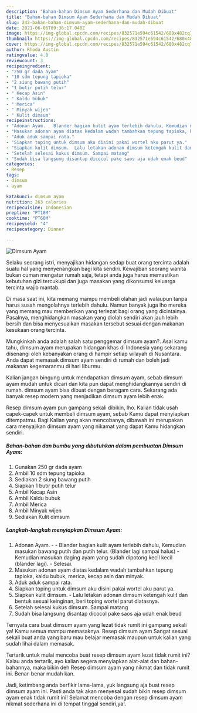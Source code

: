 ```yaml
---
description: "Bahan-bahan Dimsum Ayam Sederhana dan Mudah Dibuat"
title: "Bahan-bahan Dimsum Ayam Sederhana dan Mudah Dibuat"
slug: 242-bahan-bahan-dimsum-ayam-sederhana-dan-mudah-dibuat
date: 2021-06-06T09:36:17.048Z
image: https://img-global.cpcdn.com/recipes/832571e594c61542/680x482cq70/dimsum-ayam-foto-resep-utama.jpg
thumbnail: https://img-global.cpcdn.com/recipes/832571e594c61542/680x482cq70/dimsum-ayam-foto-resep-utama.jpg
cover: https://img-global.cpcdn.com/recipes/832571e594c61542/680x482cq70/dimsum-ayam-foto-resep-utama.jpg
author: Rhoda Austin
ratingvalue: 4.8
reviewcount: 3
recipeingredient:
- "250 gr dada ayam"
- "10 sdm tepung tapioka"
- "2 siung bawang putih"
- "1 butir putih telur"
- " Kecap Asin"
- " Kaldu bubuk"
- " Merica"
- " Minyak wijen"
- " Kulit dimsum"
recipeinstructions:
- "Adonan Ayam.   Blander bagian kulit ayam terlebih dahulu, Kemudian masukan bawang putih dan putih telur. (Blander lagi sampai halus)  Kemudian masukan daging ayam yang sudah dipotong kecil kecil (blander lagi).  Selesai."
- "Masukan adonan ayam diatas kedalam wadah tambahkan tepung tapioka, kaldu bubuk, merica, kecap asin dan minyak."
- "Aduk aduk sampai rata."
- "Siapkan toping untuk dimsum aku disini pakai wortel aku parut ya."
- "Siapkan kulit dimsum.  Lalu letakan adonan dimsum ketengah kulit dan bentuk sesuai keinginan, beri toping wortel parut diatasnya."
- "Setelah selesai kukus dimsum. Sampai matang"
- "Sudah bisa langsung disantap dicocol pake saos aja udah enak beud"
categories:
- Resep
tags:
- dimsum
- ayam

katakunci: dimsum ayam 
nutrition: 263 calories
recipecuisine: Indonesian
preptime: "PT18M"
cooktime: "PT60M"
recipeyield: "4"
recipecategory: Dinner

---
```



![Dimsum Ayam](https://img-global.cpcdn.com/recipes/832571e594c61542/680x482cq70/dimsum-ayam-foto-resep-utama.jpg)

Selaku seorang istri, menyajikan hidangan sedap buat orang tercinta adalah suatu hal yang menyenangkan bagi kita sendiri. Kewajiban seorang  wanita bukan cuman mengatur rumah saja, tetapi anda juga harus memastikan kebutuhan gizi tercukupi dan juga masakan yang dikonsumsi keluarga tercinta wajib mantab.

Di masa  saat ini, kita memang mampu membeli olahan jadi walaupun tanpa harus susah mengolahnya terlebih dahulu. Namun banyak juga lho mereka yang memang mau memberikan yang terlezat bagi orang yang dicintainya. Pasalnya, menghidangkan masakan yang diolah sendiri akan jauh lebih bersih dan bisa menyesuaikan masakan tersebut sesuai dengan makanan kesukaan orang tercinta. 



Mungkinkah anda adalah salah satu penggemar dimsum ayam?. Asal kamu tahu, dimsum ayam merupakan hidangan khas di Indonesia yang sekarang disenangi oleh kebanyakan orang di hampir setiap wilayah di Nusantara. Anda dapat memasak dimsum ayam sendiri di rumah dan boleh jadi makanan kegemaranmu di hari liburmu.

Kalian jangan bingung untuk mendapatkan dimsum ayam, sebab dimsum ayam mudah untuk dicari dan kita pun dapat menghidangkannya sendiri di rumah. dimsum ayam bisa dibuat dengan beragam cara. Sekarang ada banyak resep modern yang menjadikan dimsum ayam lebih enak.

Resep dimsum ayam pun gampang sekali dibikin, lho. Kalian tidak usah capek-capek untuk membeli dimsum ayam, sebab Kamu dapat menyiapkan ditempatmu. Bagi Kalian yang akan mencobanya, dibawah ini merupakan cara menyajikan dimsum ayam yang nikamat yang dapat Kamu hidangkan sendiri.

<!--inarticleads1-->

##### Bahan-bahan dan bumbu yang dibutuhkan dalam pembuatan Dimsum Ayam:

1. Gunakan 250 gr dada ayam
1. Ambil 10 sdm tepung tapioka
1. Sediakan 2 siung bawang putih
1. Siapkan 1 butir putih telur
1. Ambil  Kecap Asin
1. Ambil  Kaldu bubuk
1. Ambil  Merica
1. Ambil  Minyak wijen
1. Sediakan  Kulit dimsum




<!--inarticleads2-->

##### Langkah-langkah menyiapkan Dimsum Ayam:

1. Adonan Ayam.  -  - Blander bagian kulit ayam terlebih dahulu, Kemudian masukan bawang putih dan putih telur. (Blander lagi sampai halus)  - Kemudian masukan daging ayam yang sudah dipotong kecil kecil (blander lagi).  - Selesai.
1. Masukan adonan ayam diatas kedalam wadah tambahkan tepung tapioka, kaldu bubuk, merica, kecap asin dan minyak.
1. Aduk aduk sampai rata.
1. Siapkan toping untuk dimsum aku disini pakai wortel aku parut ya.
1. Siapkan kulit dimsum.  - Lalu letakan adonan dimsum ketengah kulit dan bentuk sesuai keinginan, beri toping wortel parut diatasnya.
1. Setelah selesai kukus dimsum. Sampai matang
1. Sudah bisa langsung disantap dicocol pake saos aja udah enak beud




Ternyata cara buat dimsum ayam yang lezat tidak rumit ini gampang sekali ya! Kamu semua mampu memasaknya. Resep dimsum ayam Sangat sesuai sekali buat anda yang baru mau belajar memasak maupun untuk kalian yang sudah lihai dalam memasak.

Tertarik untuk mulai mencoba buat resep dimsum ayam lezat tidak rumit ini? Kalau anda tertarik, ayo kalian segera menyiapkan alat-alat dan bahan-bahannya, maka bikin deh Resep dimsum ayam yang nikmat dan tidak rumit ini. Benar-benar mudah kan. 

Jadi, ketimbang anda berfikir lama-lama, yuk langsung aja buat resep dimsum ayam ini. Pasti anda tak akan menyesal sudah bikin resep dimsum ayam enak tidak rumit ini! Selamat mencoba dengan resep dimsum ayam nikmat sederhana ini di tempat tinggal sendiri,ya!.

